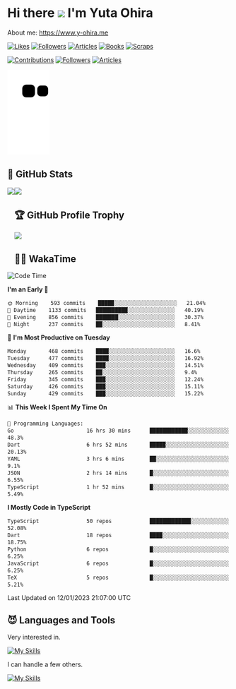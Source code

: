 # Hi there <img width="35" src="https://user-images.githubusercontent.com/50891407/148686885-0fefeb76-4cf6-473a-9e3e-889ce5513450.gif" /> I'm Yuta Ohira

About me: https://www.y-ohira.me

[![Likes](https://badgen.org/img/zenn/alesion/likes?style=for-the-badge)](https://zenn.dev/alesion)
[![Followers](https://badgen.org/img/zenn/alesion/followers?style=for-the-badge)](https://zenn.dev/alesion)
[![Articles](https://badgen.org/img/zenn/alesion/articles?style=for-the-badge)](https://zenn.dev/alesion)
[![Books](https://badgen.org/img/zenn/alesion/books?style=for-the-badge)](https://zenn.dev/alesion?tab=books)
[![Scraps](https://badgen.org/img/zenn/alesion/scraps?style=for-the-badge)](https://zenn.dev/alesion?tab=scraps)

[![Contributions](https://badgen.org/img/qiita/alesion30/contributions?style=for-the-badge)](https://qiita.com/alesion30)
[![Followers](https://badgen.org/img/qiita/alesion30/followers?style=for-the-badge)](https://qiita.com/alesion30)
[![Articles](https://badgen.org/img/qiita/alesion30/articles?style=for-the-badge)](https://qiita.com/alesion30)

<!-- <p align="left"> -->
  <!-- GitHub -->
<!--   <a href="https://github.com/alesion30/alesion30/">
    <img src="https://komarev.com/ghpvc/?username=alesion30" alt="alesion30" />
  </a>
  <a href="https://github.com/alesion30">
    <img height="20" src="https://img.shields.io/github/followers/alesion30?label=follow&logo=github&style=flat" />
  </a> -->
  <!-- Zenn -->
<!--   <a href="https://zenn.dev/alesion">
    <img src="https://zenn.badge.nikaera.com/s/alesion/likes?style=flat" alt="alesion likes" />
  </a>
  <a href="https://zenn.dev/alesion/articles">
    <img src="https://zenn.badge.nikaera.com/s/alesion/articles?style=flat" alt="alesion articles" />
  </a>
  <a href="https://zenn.dev/alesion/followers">
    <img src="https://zenn.badge.nikaera.com/s/alesion/followers?style=flat" alt="alesion followers" />
  </a>
  <a href="https://zenn.dev/alesion/books">
    <img src="https://zenn.badge.nikaera.com/s/alesion/books?style=flat" alt="alesion books" />
  </a>
  <a href="https://zenn.dev/alesion/scraps">
    <img src="https://zenn.badge.nikaera.com/s/alesion/scraps?style=flat" alt="alesion scraps" />
  </a> -->
  <!-- qiita -->
<!--   <a href="http://qiita.com/Alesion30">
    <img height="20" src="https://qiita-badge.apiapi.app/s/Alesion30/posts.svg" />
  </a>
    <img height="20" src="https://qiita-badge.apiapi.app/s/Alesion30/contributions.svg" />
  </a> -->
<!-- </p> -->


<!-- ## 🐍 Contribution -->

<img src="https://github.com/Alesion30/Alesion30/blob/output/github-contribution-grid-snake.svg" alt="GitHub Snake dark" />


## 💎 GitHub Stats

<div>
  <img height="170" align="left" src="https://github-readme-stats.vercel.app/api?username=Alesion30&count_private=true&show_icons=true&title_color=81A1C1&text_color=ECEFF4&bg_color=2E3440&icon_color=D8DEE9&border_radius=10" />
  <img height="170" src="https://github-readme-stats.vercel.app/api/top-langs/?username=Alesion30&langs_count=8&layout=compact&title_color=81A1C1&text_color=ECEFF4&bg_color=2E3440&icon_color=D8DEE9&border_radius=10" />
</div>


## 🏆 GitHub Profile Trophy

<img width="800" src="https://github-profile-trophy.vercel.app/?username=Alesion30&theme=nord&no-frame=true"/>


## 🧑‍💻 WakaTime

<!--START_SECTION:waka-->
![Code Time](http://img.shields.io/badge/Code%20Time-1%2C662%20hrs%2015%20mins-blue)

**I'm an Early 🐤** 

```text
🌞 Morning    593 commits    █████░░░░░░░░░░░░░░░░░░░░   21.04% 
🌆 Daytime    1133 commits   ██████████░░░░░░░░░░░░░░░   40.19% 
🌃 Evening    856 commits    ███████░░░░░░░░░░░░░░░░░░   30.37% 
🌙 Night      237 commits    ██░░░░░░░░░░░░░░░░░░░░░░░   8.41%

```
📅 **I'm Most Productive on Tuesday** 

```text
Monday       468 commits    ████░░░░░░░░░░░░░░░░░░░░░   16.6% 
Tuesday      477 commits    ████░░░░░░░░░░░░░░░░░░░░░   16.92% 
Wednesday    409 commits    ███░░░░░░░░░░░░░░░░░░░░░░   14.51% 
Thursday     265 commits    ██░░░░░░░░░░░░░░░░░░░░░░░   9.4% 
Friday       345 commits    ███░░░░░░░░░░░░░░░░░░░░░░   12.24% 
Saturday     426 commits    ███░░░░░░░░░░░░░░░░░░░░░░   15.11% 
Sunday       429 commits    ███░░░░░░░░░░░░░░░░░░░░░░   15.22%

```


📊 **This Week I Spent My Time On** 

```text
💬 Programming Languages: 
Go                       16 hrs 30 mins      ████████████░░░░░░░░░░░░░   48.3% 
Dart                     6 hrs 52 mins       █████░░░░░░░░░░░░░░░░░░░░   20.13% 
YAML                     3 hrs 6 mins        ██░░░░░░░░░░░░░░░░░░░░░░░   9.1% 
JSON                     2 hrs 14 mins       █░░░░░░░░░░░░░░░░░░░░░░░░   6.55% 
TypeScript               1 hr 52 mins        █░░░░░░░░░░░░░░░░░░░░░░░░   5.49%

```

**I Mostly Code in TypeScript** 

```text
TypeScript               50 repos            █████████████░░░░░░░░░░░░   52.08% 
Dart                     18 repos            ████░░░░░░░░░░░░░░░░░░░░░   18.75% 
Python                   6 repos             █░░░░░░░░░░░░░░░░░░░░░░░░   6.25% 
JavaScript               6 repos             █░░░░░░░░░░░░░░░░░░░░░░░░   6.25% 
TeX                      5 repos             █░░░░░░░░░░░░░░░░░░░░░░░░   5.21%

```



 Last Updated on 12/01/2023 21:07:00 UTC
<!--END_SECTION:waka-->


## 😈 Languages and Tools

Very interested in.

[![My Skills](https://skillicons.dev/icons?i=react,nextjs,typescript,flutter,firebase)](https://skillicons.dev)

I can handle a few others.

[![My Skills](https://skillicons.dev/icons?i=javascript,vue,nuxt,redux,electron,express,nodejs,deno,dart,python,flask,php,laravel,wordpress,go,rust,html,css,sass,tailwind,bootstrap,webpack,supabase,aws,dynamodb,mysql,figma,xd,vscode,latex)](https://skillicons.dev)
